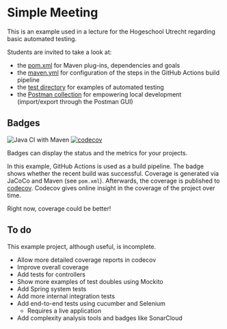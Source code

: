 # Simple Meeting
This is an example used
in a lecture for the Hogeschool
Utrecht regarding basic automated testing.

Students are invited to take a look at:
* the [pom.xml](pom.xml) 
for Maven plug-ins, dependencies and goals
* the [maven.yml](.github/workflows/maven.yml) 
for configuration of the steps in the GitHub Actions build pipeline
* the [test directory](src/test) 
for examples of automated testing
* the [Postman collection](Simple%20Meeting.postman_collection.json)
for empowering local development (import/export through the Postman GUI)

## Badges
![Java CI with Maven](https://github.com/arothuis-hu/simple-meeting-example/workflows/Java%20CI%20with%20Maven/badge.svg)
[![codecov](https://codecov.io/gh/arothuis-hu/simple-meeting-example/branch/master/graph/badge.svg)](https://codecov.io/gh/arothuis-hu/simple-meeting-example)

Badges can display the status and the metrics for your
projects. 

In this example, 
GitHub Actions is used as a build pipeline. The badge
shows whether the recent build was successful.
Coverage is generated via JaCoCo and Maven (see `pom.xml`).
Afterwards, the coverage is published to [codecov](https://codecov.io/#features).
Codecov gives online insight in the coverage of the project
over time.

Right now, coverage could be better!

## To do
This example project, although useful, is incomplete.

* Allow more detailed coverage reports in codecov
* Improve overall coverage
* Add tests for controllers
* Show more examples of test doubles using Mockito
* Add Spring system tests
* Add more internal integration tests
* Add end-to-end tests using cucumber and Selenium
    * Requires a live application
* Add complexity analysis tools and badges like SonarCloud
